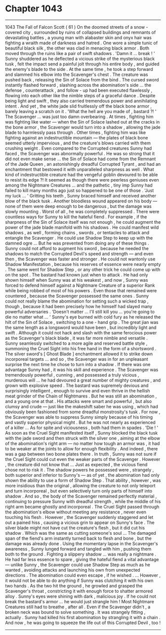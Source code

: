 
# Chapter 1043


---

1043 The Fall of Falcon Scott ( 61 )
On the doomed streets of a snow - covered city , surrounded by ruins of collapsed buildings and remnants of devastating battles , a young man with alabaster skin and onyx hair was fighting a wraith made of darkness and hatred . One wore a simple tunic of beautiful black silk , the other was clad in menacing black armor . Both moved through the ruins like a pair of swift shadows .
'Damn it ... break ! '
Sunny shuddered as he deflected a vicious strike of the mysterious black tusk , felt the impact send a painful jolt through his entire body , and guided the enemy's blade to the side . At the same time , he took a step forward and slammed his elbow into the Scavenger's chest .
The creature was pushed back , releasing the Sin of Solace from the bind . The cursed sword instantly flashed forward , slashing across the abomination's side ... the defense , counterattack , and follow - up had been executed flawlessly , flowing into each other like the nimble steps of a graceful dance . Despite being light and swift , they also carried tremendous power and annihilating intent .
And yet , the white jade slid fruitlessly off the black bone armor , barely leaving a scratch on it .
'What the hell are you made of , bastard ?! '
The Scavenger ... was just too damn overbearing .
At times , fighting him was fighting like water — when the Sin of Solace lashed out at the cracks in the bone armor , the Scavenger would turn into a shadow , allowing the jade blade to harmlessly pass through . Other times , fighting him was like fighting against an indestructible mountain — the plates of black bone seemed utterly impervious , and the creature's blows carried with them crushing weight .
Even compared to the Corrupted creatures Sunny had faced , the Scavenger was abnormally powerful . He was so strong that it did not even make sense ... the Sin of Solace had come from the Remnant of the Jade Queen , an astonishingly dreadful Corrupted Tyrant , and had an enchantment that bestowed it with unparalleled sharpness as well . What kind of indestructible creature had the vengeful goblin devoured to be able to resist its edge ?!
It seemed as though there were peerless geniuses even among the Nightmare Creatures ... and the pathetic , tiny imp Sunny had failed to kill many months ago just so happened to be one of those .
'Just my luck ... '
Gritting his teeth , Sunny braced himself and received another blow of the black tusk . Another bloodless wound appeared on his body — none of them were deep enough to be dangerous , but the damage was slowly mounting .
Worst of all , he was completely suppressed .
There were countless ways for Sunny to kill the hateful fiend . For example , if the sharpness of the Sin of Solace itself was not enough , he could augment the power of the jade blade manifold with his shadows . He could manifest wild shadows , as well , forming chains , swords , or tentacles to attack and entangle the Scavenger . He could use Shadow Step to keep up with the damned ogre ...
But he was prevented from doing any of these things .
Sunny could not afford to augment his sword , because he needed the shadows to match the Corrupted Devil's speed and strength — and even then , the Scavenger was faster and stronger . He could not wantonly use Shadow Manifestation , because his reserves of essence were nearly empty . The same went for Shadow Step , or any other trick he could come up with on the spot .
The bastard had known just when to attack . He had only shown himself when Sunny was at his weakest , and now , Sunny was forced to defend himself against a Nightmare Creature of a superior Rank while being robbed of most of his powers . Even those that remained were countered , because the Scavenger possessed the same ones .
Sunny could not really blame the abomination for setting such a wicked trap , though , because it had been precisely how he himself had slayed many powerful adversaries .
'Doesn't matter ... I'll still kill you ... you're going to die no matter what ... '
Sunny's eye burned with cold fury as he released the hilt of the Sin of Solace , switching to a one - hand grip . The great jian was the same length as a longsword would have been , but incredibly light and swift . Although it could not hack and slash with the same ferocious power as the Scavenger's black blade , it was far more nimble and versatile .
Sunny seamlessly switched to a more agile and reserved battle style , summoning the Cruel Sight into his free hand in the form of a shortsword . The silver sword's [ Ghost Blade ] enchantment allowed it to strike down incorporeal targets ... and so , the Scavenger was in for an unpleasant surprise the next time he chose to turn into a shadow .
If there was one advantage Sunny had , it was his skill and experience . The Scavenger was tremendously powerful , cunning , and possessed a truly vicious , murderous will ... he had devoured a great number of mighty creatures , and grown with explosive speed . The bastard was supremely devious and surprisingly intelligent , enough to survive and even thrive in the hellish meat grinder of the Chain of Nightmares .
But he was still an abomination , and a young one at that . His attacks were smart and powerful , but also clumsy and crude — just like the makeshift saber he was using , which had obviously been fashioned from some dreadful monstrosity's tusk . For now , the Scavenger was able to suppress Sunny simply because of his timing and vastly superior physical might . But he was not nearly as experienced of a killer ...
As for spite and viciousness , both had them in spades .
'Die ! '
As soon as the Cruel Sight manifested itself , Sunny blocked the black tusk with the jade sword and then struck with the silver one , aiming at the elbow of the abomination's right arm — no matter how tough an armor was , it had to be weaker at the joints to allow for enough flexibility . And indeed , there was a gap between two bone plates there .
In truth , Sunny was not sure if the Cruel Sight could cut even the weaker parts of the Scavenger . However , the creature did not know that ...
Just as expected , the vicious fiend chose not to risk it . The shadow powers he possessed were , strangely , both superior and inferior to Sunny's — as of yet , the abomination had only shown the ability to use a form of Shadow Step .
That ability , however , was more insidious than the original , allowing the creature to not only teleport and turn incorporeal , but even selectively turn only parts of himself into shadow .
And so , the body of the Scavenger remained perfectly material , continuing to pressure Sunny with dreadful strength , while the middle of his right arm became ghostly and incorporeal .
The Cruel Sight passed through the abomination's elbow without meeting any resistance , never even touching his flesh .
However , the Scavenger suddenly staggered and let out a pained hiss , causing a vicious grin to appear on Sunny's face .
The silver blade might not have cut the creature's flesh , but it did cut his shadow . Which was the same as cutting someone's soul ...
The damaged span of the fiend's arm instantly turned back to flesh and bone , but the damage was already done . Using the momentary lapse in the Scavenger's awareness , Sunny lunged forward and tangled with him , pushing them both to the ground .
Fighting a slippery shadow ... was really a nightmare . He had far less essence to spare , giving the hateful fiend a vital advantage — unlike Sunny , the Scavenger could use Shadow Step as much as he wanted , avoiding attacks and launching his own from unexpected directions . The abomination could even escape , if he wished .
... However , it would not be able to do anything if Sunny was clutching it with his own two hands .
As the two hit the ground , he growled and grasped the Scavenger's throat , constricting it with enough force to shatter armored alloy . Sunny's eyes were shining with dark , malicious joy .
If he could not break the bastard's armor ... he would just strangle him ! Most Nightmare Creatures still had to breathe , after all . Even if the Scavenger didn't , a broken neck was bound to solve something .
It was strangely fitting , actually . Sunny had killed his first abomination by strangling it with a chain .
And now , he was going to squeeze the life out of this Corrupted Devil , too !

---

